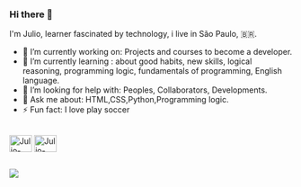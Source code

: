 ### Hi there 👋

I'm Julio, learner fascinated by technology, i live in São Paulo, 🇧🇷.

- 🔭 I’m currently working on: Projects and courses to become a developer.
- 🌱 I’m currently learning : about good habits, new skills, logical reasoning, programming logic, fundamentals of programming, English language.
- 🤔 I’m looking for help with: Peoples, Collaborators, Developments.
- 💬 Ask me about: HTML,CSS,Python,Programming logic.
- ⚡ Fun fact: I love play soccer

<div style="display: inline_block"><br>
  <img align="center" alt="Julio-Go" height="30" width="40" src="https://cdn.jsdelivr.net/gh/devicons/devicon/icons/go/go-original.svg">
  
  <img align="center" alt="Julio-Go" height="30" width="40" src="https://cdn.jsdelivr.net/gh/devicons/devicon/icons/go/go-original-wordmark.svg">
          
 
</div>
  
  
  
  
  ##
  <a href="https://twitter.com/scarcelli_julio" target="_blank"><img src="https://img.shields.io/badge/Twitter-1DA1F2?style=for-the-badge&logo=twitter&logoColor=white" target="_blank"></a>
  
</div>
